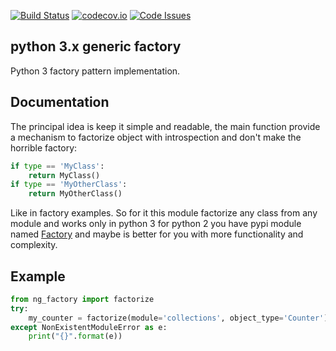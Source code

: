 [![Build Status](https://travis-ci.org/engine-cl/ng-factory.svg)](https://travis-ci.org/engine-cl/ng-factory)
[![codecov.io](https://codecov.io/github/engine-cl/ng-factory/coverage.svg?branch=master)](https://codecov.io/github/engine-cl/ng-factory?branch=master)
[![Code Issues](https://www.quantifiedcode.com/api/v1/project/f57003898f714494b2a6f2bb66516a18/badge.svg)](https://www.quantifiedcode.com/app/project/f57003898f714494b2a6f2bb66516a18)
## python 3.x generic factory
Python 3 factory pattern implementation.


## Documentation
The principal idea is keep it simple and readable, the main function provide a mechanism to factorize object
with introspection and don't make the horrible factory:
```python
if type == 'MyClass': 
    return MyClass()
if type == 'MyOtherClass': 
    return MyOtherClass()
``` 
Like in factory examples. So for it this module factorize any class from any module and works only in python 3 
for python 2 you have pypi module named [Factory](https://pypi.python.org/pypi/Factory/) and maybe is better for you 
with more functionality and complexity.


## Example
```python
from ng_factory import factorize
try:
    my_counter = factorize(module='collections', object_type='Counter')
except NonExistentModuleError as e:
    print("{}".format(e))

```